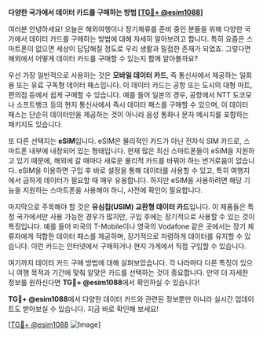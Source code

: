 **다양한 국가에서 데이터 카드를 구매하는 방법 [[TG💪+ @esim1088](https://t.me/s/esim1088)]**

여러분 안녕하세요! 오늘은 해외여행이나 장기체류를 준비 중인 분들을 위해 다양한 국가에서 데이터 카드를 구매하는 방법에 대해 자세히 알아보려고 합니다. 특히 요즘은 스마트폰이 없으면 세상이 답답해질 정도로 우리 생활과 밀접한 존재가 되었죠. 그렇다면 해외에서 어떻게 데이터 카드를 구매할 수 있는지 함께 알아볼까요?

우선 가장 일반적으로 사용하는 것은 **모바일 데이터 카드**, 즉 통신사에서 제공하는 일회용 또는 유료 구독형 데이터 패스입니다. 이 데이터 카드는 공항 또는 도시의 대형 마트, 편의점 등에서 쉽게 구매할 수 있습니다. 예를 들어 일본의 경우, 공항에서 NTT 도코모나 소프트뱅크 등의 현지 통신사에서 즉시 데이터 패스를 구매할 수 있으며, 이 데이터 패스는 단순히 데이터만을 제공하는 것이 아니라 음성 통화나 문자 메시지를 포함하는 패키지도 있습니다.

또 다른 선택지는 **eSIM**입니다. eSIM은 물리적인 카드가 아닌 전자식 SIM 카드로, 스마트폰 내부에 내장되어 있는 형태입니다. 현재 많은 최신 스마트폰들이 eSIM을 지원하고 있기 때문에, 해외에 갈 때마다 새로운 물리적 카드를 바꿔야 하는 번거로움이 없습니다. eSIM을 이용하면 구입 후 바로 설정을 통해 데이터를 사용할 수 있고, 특히 여행지에서 급하게 데이터가 필요할 때 매우 유용합니다. 하지만 eSIM을 사용하려면 해당 기능을 지원하는 스마트폰을 사용해야 하니, 사전에 확인이 필요합니다.

마지막으로 주목해야 할 것은 **유심칩(USIM) 교환형 데이터 카드**입니다. 이 제품들은 특정 국가에서만 사용 가능한 경우가 많지만, 구입 후에는 장기적으로 사용할 수 있는 것이 특징입니다. 예를 들어 미국의 T-Mobile이나 영국의 Vodafone 같은 곳에서는 장기 체류자에게 적합한 데이터 패스를 제공하며, 장기적으로 저렴하게 데이터를 유지할 수 있습니다. 이런 카드는 인터넷에서 구매하거나 현지 가게에서 직접 구입할 수 있습니다.

여기까지 데이터 카드 구매 방법에 대해 살펴보았습니다. 각 나라마다 다른 특징이 있으니 여행 목적과 기간에 맞춰 알맞은 카드를 선택하는 것이 중요합니다. 만약 더 자세한 정보를 원하신다면 **TG💪+ @esim1088**에서 확인하실 수 있습니다!

**TG💪+ @esim1088**에서 다양한 데이터 카드와 관련된 정보뿐만 아니라 실시간 업데이트도 받아보실 수 있습니다. 지금 바로 확인해 보세요! 

[[TG💪+ @esim1088](https://t.me/s/esim1088) ![Image](https://i.postimg.cc/Y0z9fWf4/image.png)]